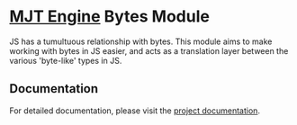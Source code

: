 # [MJT Engine](https://github.com/mjt-engine) Bytes Module

JS has a tumultuous relationship with bytes. This module aims to make working with bytes in JS easier, and acts as a translation layer between the various 'byte-like' types in JS.

## Documentation

For detailed documentation, please visit the [project documentation](https://mjt-engine.github.io/assert/).